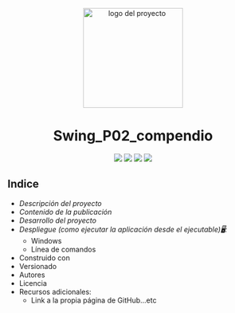 <p align="center">
  <img width="200" height="200" src="https://github.com/Irishongki/GitHub_MarkDown_Practica01/assets/48756218/58dec1af-3d86-4464-b796-f75c48576c14" alt="logo del proyecto">
</p>
<h1 align="center">Swing_P02_compendio</h1>
<p align="center">
   <img src="https://img.shields.io/badge/STATUS-COMPLETADO-green">
    <img src="https://img.shields.io/badge/LENGUAJE-JAVA-orange">
   <img src="https://img.shields.io/badge/fecha de creación-octubre del 2023-blue">
   <img src="https://img.shields.io/badge/License-EPL%201.0-red">
</p>

## Indice
* _Descripción del proyecto_
* _Contenido de la publicación_
* _Desarrollo del proyecto_
* _Despliegue (como ejecutar la aplicación desde el ejecutable)🖥️:_
  * Windows
  * Línea de comandos
* Construido con
* Versionado
* Autores
* Licencia
* Recursos adicionales:
  * Link a la propia página de GitHub...etc
